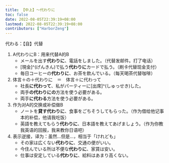```yaml
---
title: 【中上】～代わりに
toc: false
date: 2022-08-05T22:39:19+08:00
lastmod: 2022-08-05T22:39:19+08:00
contributors: ["HarborZeng"]
---
```


代わる：【自】代替

1. A代わりにB：用来代替A的B
   - メールを出す**代わりに**、電話をしました。（代替发邮件。打了电话）
   - [現金]^(げんきん)で払う**代わりに**カードで払う。（刷卡代替现金支付）
   - 毎日コーヒーの**代わりに**、お茶を飲んでいる。（每天喝茶代替咖啡）
2. 体言＋の＋代わりに　＝　体言＋に代わって
   - 社長**に代わって**、私がパーティーに[出席]^(しゅっせき)した。
   - 両手**の代わりにの**方法を使う必要がある。
   - 両手**に代わる**方法を使う必要がある。
3. 作为对A的交换或补偿做B
   - ノートを**貸す代わりに**、食事をごちそうしてもらった。（作为借给他记事本的补偿，他请我吃饭）
   - 英語を教えてもらう**代わりに**、日本語を教えてあげましょう。（作为你教我英语的回报，我来教你日语吧）
4. 表示逆接，译为：虽然...但是...，相当于「けれども」
   - その家は広くない**代わりに**、交通の便がいい。
   - 今住んでいる所は不便な**代わりに**、家賃は安い。
   - 仕事は安定している**代わりに**、給料はあまり高くない。

